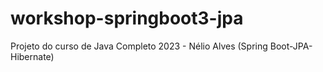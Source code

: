 # workshop-springboot3-jpa
Projeto do curso de Java Completo 2023 - Nélio Alves (Spring Boot-JPA-Hibernate)
